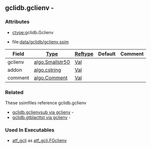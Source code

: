 ## gclidb.gclienv -


### Attributes
<a href="#attributes"></a>
<!-- dev.mdmark  mdmark:MDSECTION  state:BEG_AUTO  param:Attributes -->
* [ctype:](/txt/ssimdb/dmmeta/ctype.md)gclidb.Gclienv

* file:[data/gclidb/gclienv.ssim](/data/gclidb/gclienv.ssim)

|Field|[Type](/txt/ssimdb/dmmeta/ctype.md)|[Reftype](/txt/ssimdb/dmmeta/reftype.md)|Default|Comment|
|---|---|---|---|---|
|gclienv|[algo.Smallstr50](/txt/protocol/algo/README.md#algo-smallstr50)|[Val](/txt/exe/amc/reftypes.md#val)|||
|addon|[algo.cstring](/txt/protocol/algo/cstring.md)|[Val](/txt/exe/amc/reftypes.md#val)|||
|comment|[algo.Comment](/txt/protocol/algo/Comment.md)|[Val](/txt/exe/amc/reftypes.md#val)|||

<!-- dev.mdmark  mdmark:MDSECTION  state:END_AUTO  param:Attributes -->

### Related
<a href="#related"></a>
<!-- dev.mdmark  mdmark:MDSECTION  state:BEG_AUTO  param:Related -->
These ssimfiles reference gclidb.gclienv

* [gclidb.gclienvsub via gclienv](/txt/ssimdb/gclidb/gclienvsub.md) -  
* [gclidb.gtblacttst via gclienv](/txt/ssimdb/gclidb/gtblacttst.md) -  

<!-- dev.mdmark  mdmark:MDSECTION  state:END_AUTO  param:Related -->

### Used In Executables
<a href="#used-in-executables"></a>
<!-- dev.mdmark  mdmark:MDSECTION  state:BEG_AUTO  param:ImdbUses -->

* [atf_gcli](/txt/exe/atf_gcli/internals.md) as [atf_gcli.FGclienv](/txt/exe/atf_gcli/internals.md#atf_gcli-fgclienv)

<!-- dev.mdmark  mdmark:MDSECTION  state:END_AUTO  param:ImdbUses -->

